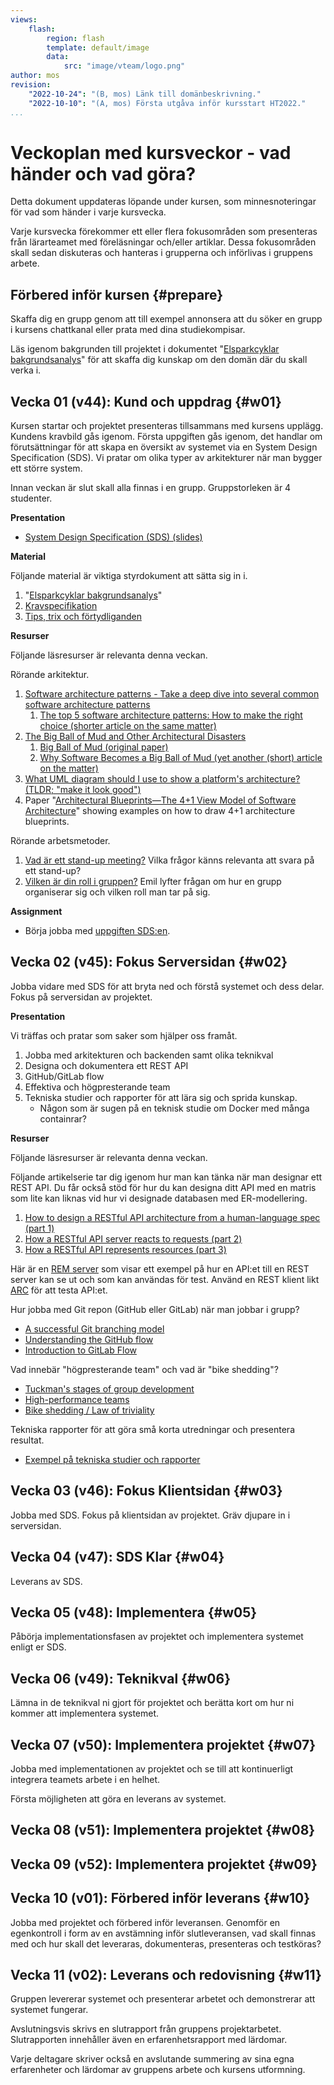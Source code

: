 ```yaml
---
views:
    flash:
        region: flash
        template: default/image
        data:
            src: "image/vteam/logo.png"
author: mos
revision:
    "2022-10-24": "(B, mos) Länk till domänbeskrivning."
    "2022-10-10": "(A, mos) Första utgåva inför kursstart HT2022."
...
```

Veckoplan med kursveckor - vad händer och vad göra?
=========================

Detta dokument uppdateras löpande under kursen, som minnesnoteringar för vad som händer i varje kursvecka.

Varje kursvecka förekommer ett eller flera fokusområden som presenteras från lärarteamet med föreläsningar och/eller artiklar. Dessa fokusområden skall sedan diskuteras och hanteras i grupperna och införlivas i gruppens arbete.

<!--
TODO

* Maila refgruppen och be om tips - vad säga till studenterna om vad som är viktigt när man jobbar i grupp och vilka arbetssätt som normalt förekommer ute.

LINKS

* vteam streams https://www.youtube.com/playlist?list=PLKtP9l5q3ce_wXroqbxvzSNBzi2Yy8ULF
* vteam How To https://www.youtube.com/playlist?list=PLKtP9l5q3ce9BUGisXHdP8dueMoaXyQ71

* Förra årets streams:
https://www.youtube.com/playlist?list=PLKtP9l5q3ce9JglLprvPbXklQiAC_Jizu

-->



Förbered inför kursen {#prepare}
-------------------------

Skaffa dig en grupp genom att till exempel annonsera att du söker en grupp i kursens chattkanal eller prata med dina studiekompisar.

Läs igenom bakgrunden till projektet i dokumentet "[Elsparkcyklar bakgrundsanalys](https://drive.google.com/file/d/19qRnYcCYRRba3ePd5fbuxtMf3B04qmfs/view?usp=sharing)" för att skaffa dig kunskap om den domän där du skall verka i.



Vecka 01 (v44): Kund och uppdrag {#w01}
-------------------------

<!--
TODO 

* Kursintroduktion och genomgång av domänen och kravspecen, använd materialet på Canvas och dbebb.
* Presentation av systemarkitekturer.
* Genomgång av uppgiften SDS.
* Gör en template till SDS:en?

* Frågor till referensgruppen från studenterna.
-->

Kursen startar och projektet presenteras tillsammans med kursens upplägg. Kundens kravbild gås igenom. Första uppgiften gås igenom, det handlar om förutsättningar för att skapa en översikt av systemet via en System Design Specification (SDS). Vi pratar om olika typer av arkitekturer när man bygger ett större system.

Innan veckan är slut skall alla finnas i en grupp. Gruppstorleken är 4 studenter.

**Presentation**

* [System Design Specification (SDS) (slides)](https://dbwebb-se.github.io/pattern/lecture/L01-system-design-specification/slide.html)

**Material**

Följande material är viktiga styrdokument att sätta sig in i.

1. "[Elsparkcyklar bakgrundsanalys](https://drive.google.com/file/d/19qRnYcCYRRba3ePd5fbuxtMf3B04qmfs/view?usp=sharing)"
1. [Kravspecifikation](https://docs.google.com/document/d/1zWksQNmkXJgM7Q66k3-mgcxrexO6eF9xqd0Z632BwlU/edit?usp=sharing)
1. [Tips, trix och förtydliganden](./../tips-trix-och-fortydliganden)

**Resurser**

Följande läsresurser är relevanta denna veckan.

Rörande arkitektur.

1. [Software architecture patterns - Take a deep dive into several common software architecture patterns](https://www.oreilly.com/content/software-architecture-patterns/)
    1. [The top 5 software architecture patterns: How to make the right choice (shorter article on the same matter)](https://techbeacon.com/app-dev-testing/top-5-software-architecture-patterns-how-make-right-choice)
1. [The Big Ball of Mud and Other Architectural Disasters](https://blog.codinghorror.com/the-big-ball-of-mud-and-other-architectural-disasters/)
    1. [Big Ball of Mud (original paper)](http://www.laputan.org/mud/mud.html)
    1. [Why Software Becomes a Big Ball of Mud (yet another (short) article on the matter)](https://pressupinc.com/blog/2015/04/why-software-becomes-a-big-ball-of-mud/)
1. [What UML diagram should I use to show a platform's architecture? (TLDR; "make it look good")](https://softwareengineering.stackexchange.com/questions/198178/what-uml-diagram-should-i-use-to-show-a-platforms-architecture)
1. Paper "[Architectural Blueprints—The 4+1 View Model of Software Architecture](https://www.cs.ubc.ca/~gregor/teaching/papers/4+1view-architecture.pdf)" showing examples on how to draw 4+1 architecture blueprints.

Rörande arbetsmetoder.

1. [Vad är ett stand-up meeting?](https://en.wikipedia.org/wiki/Stand-up_meeting) Vilka frågor känns relevanta att svara på ett stand-up?
1. [Vilken är din roll i gruppen?](https://www.youtube.com/watch?v=7KSCvPwNrzE&list=PLKtP9l5q3ce9BUGisXHdP8dueMoaXyQ71) Emil lyfter frågan om hur en grupp organiserar sig och vilken roll man tar på sig.

**Assignment**

* Börja jobba med [uppgiften SDS:en](./../assignment/system-design-specification).



Vecka 02 (v45): Fokus Serversidan {#w02}
-------------------------

<!--
TODO

1. Utgå från architecture.svg och en översikt av systemet/arkitekturen [architecture.svg](https://github.com/dbwebb-se/pattern/blob/main/docs/lecture/L02-RESTful-API/architecture.svg), [web](https://dbwebb-se.github.io/pattern/lecture/L02-RESTful-API/architecture.svg)

    * Utgå från bilden och börja skissa på backenden
    * Rita och skissa, prata och diskutera
    * MVC, web, rest, db, sas, möjliga artifekter, programmeringskod, ramverk, språk

2. Designa ett REST API.

    * I lektionen skissade vi på en [REST API matris](https://docs.google.com/spreadsheets/d/1V_2KmGhWYd4qShBpHRBNepor11cSS6YxFjAHmlPEtJ4/edit?usp=sharing) som en variant av hur man kan skissa och designa sitt REST API. På ett sätt är detta jämförbart med hur man skissar och designar en databas med ER-modellering.
    * Hur dokumentera ett REST API? [REM server](https://rem.dbwebb.se/) som exempel.

3. Hur jobba med Git repon (GitHub eller GitLab) när man jobbar i grupp?

    * [Understanding the GitHub flow](https://guides.github.com/introduction/flow/)
    * [Introduction to GitLab Flow](https://docs.gitlab.com/ee/topics/gitlab_flow.html)

4. Vad innebär "högpresterande team" och vad är "bike shedding"?

    * [Tuckman's stages of group development](https://en.wikipedia.org/wiki/Tuckman%27s_stages_of_group_development)
    * [High-performance teams](https://en.wikipedia.org/wiki/High-performance_teams)
    * [Bike shedding / Law of triviality](https://en.wikipedia.org/wiki/Law_of_triviality)

5. Tekniska studier och rapporter för att lära sig och sprida kunskap.

    * https://dbwebb.se/kurser/vteam-v1/tips-trix-och-fortydliganden#tech
-->

Jobba vidare med SDS för att bryta ned och förstå systemet och dess delar. Fokus på serversidan av projektet.

**Presentation**

Vi träffas och pratar som saker som hjälper oss framåt.

1. Jobba med arkitekturen och backenden samt olika teknikval
1. Designa och dokumentera ett REST API
1. GitHub/GitLab flow
1. Effektiva och högpresterande team
1. Tekniska studier och rapporter för att lära sig och sprida kunskap.
    * Någon som är sugen på en teknisk studie om Docker med många containrar?

**Resurser**

Följande läsresurser är relevanta denna veckan.

Följande artikelserie tar dig igenom hur man kan tänka när man designar ett REST API. Du får också stöd för hur du kan designa ditt API med en matris som lite kan liknas vid hur vi designade databasen med ER-modellering.

1. [How to design a RESTful API architecture from a human-language spec (part 1)](https://www.oreilly.com/content/how-to-design-a-restful-api-architecture-from-a-human-language-spec/)
1. [How a RESTful API server reacts to requests (part 2)](https://www.oreilly.com/content/how-a-restful-api-server-reacts-to-requests/)
1. [How a RESTful API represents resources (part 3)](https://www.oreilly.com/content/how-a-restful-api-represents-resources/)

Här är en [REM server](https://rem.dbwebb.se/) som visar ett exempel på hur en API:et till en REST server kan se ut och som kan användas för test. Använd en REST klient likt [ARC](https://advancedrestclient.com/) för att testa API:et.

Hur jobba med Git repon (GitHub eller GitLab) när man jobbar i grupp?

* [A successful Git branching model](https://nvie.com/posts/a-successful-git-branching-model/)
* [Understanding the GitHub flow](https://guides.github.com/introduction/flow/)
* [Introduction to GitLab Flow](https://docs.gitlab.com/ee/topics/gitlab_flow.html)

Vad innebär "högpresterande team" och vad är "bike shedding"?

* [Tuckman's stages of group development](https://en.wikipedia.org/wiki/Tuckman%27s_stages_of_group_development)
* [High-performance teams](https://en.wikipedia.org/wiki/High-performance_teams)
* [Bike shedding / Law of triviality](https://en.wikipedia.org/wiki/Law_of_triviality)

Tekniska rapporter för att göra små korta utredningar och presentera resultat.

* [Exempel på tekniska studier och rapporter](https://dbwebb.se/kurser/vteam-v1/tips-trix-och-fortydliganden#tech)



Vecka 03 (v46): Fokus Klientsidan {#w03}
-------------------------

<!--
TODO

* Tekniker för klientsidan
* Riskanalys (eller flytta till nästa vecka)
* Effektivetet 10
1. Docker med flera containrar, skapa en teknisk rapport om det.

-->

<!--
Om det är någon som vill hoppa på frontend delen men inte har tillgång till någon server/api hämtning av datan än, så tipsar jag på npm packetet json-server https://www.npmjs.com/package/json-server
1) npm i json-server
2) skapa en json fil med data som tex bike.json
{
  "bikes": [
    { "id": 1, "cords": [200, 210] }
  ]
}
3) json-server --watch bike.json
4) profit
Nu kan ni fetcha data från http://localhost:5000/bikes 
-->

Jobba med SDS. Fokus på klientsidan av projektet. Gräv djupare in i serversidan.

<!--
Hur ser industrin på att organisera sig i team och grupper?

* [Martin Mazur - Dagens Industri IT & Strategy](https://www.linkedin.com/feed/update/urn:li:activity:6861311477781970944/)

Vilka krav har industrin på nya studenter?

* [Jane Strandberg, teamleader och chef, Prisjakt](https://gist.github.com/mosbth/76a4d7a503e45692d28c4c0dcd029703)
* Input från en annan XXX som jobbar på ett av Sveriges största IT-bolag

[Presentationen från måndagen (lite arkitektur och lite om teams)](https://dbwebb-se.github.io/pattern/lecture/L03-seminar/slide.html)

Torsdagen i vecka 2 hade vi en session om riskanalys av projektet som också spelades in.

* [Riskanalysdokumentet](https://docs.google.com/spreadsheets/d/1jqmyl1bKGc7La81MfwGVY0JqVPmopM0oG9s8-gCGEkc/edit?usp=sharing)
* [Zoom-sessionen om riskerna](https://youtu.be/r-c7ETb80M0)

-->



Vecka 04 (v47): SDS Klar  {#w04}
-------------------------

Leverans av SDS.

<!--
* Individuell reflektion över arbetet så här långt samt se vilken plats man själv tar i projektet.
    * Fundera på om det är något man vill ändra för resten av projektet.
* Jobba med små tekniska studier och dela kunskap
-->


<!--
Vad vill näringslivet att vi skall kunna när vi kommer ut? Vilket behov upplever de att de har av programmerare och vilka krav ställer de på nyanställda? Mikael har pratat med gamla studenter och samlat ihop vad de anser vara viktigt.

[Teknisk studie i OAuth](https://github.com/mosbth/oauth-tec-study/blob/main/OAuth_Technical_Study.md). Hur sprider man denna typen av kunskap i en arbetsgrupp och mellan grupper?

Automatisera tester och byggen med byggtjänster och tjänster för kodkvalitet.

(Docker, docker-compose, en miljö för test och utveckling.)

**Torsdag**

Denna veckan blir det ingen Q&A session, istället finns det två videor/föreläsningar att titta på och en liten mini-uppgift som gäller att besvara frågan.

> "Vad innebär "vacker kod" och är det något vi kan applicera i vårt projekt?"

1. Video 1 "[The concept of Good and Clean Code](https://www.youtube.com/watch?v=drkATTaqEiw)"
1. Video 2 "[Software philosophies and principles](https://www.youtube.com/watch?v=xLCHREF5I-I)"

Mini-uppgiften löser du i 'Reflektera över "Good and Clean Code"'.
-->



Vecka 05 (v48): Implementera {#w05}
-------------------------

Påbörja implementationsfasen av projektet och implementera systemet enligt er SDS.

<!--
Vi hade en kort generell avstämning av läget, allt verkar så här långt "se bra ut". Det dyker inte upp så många frågor.

Man kan nu boka in en tid för att leverera i december och vi fortsätter med korta träffar på måndagar och torsdagar inleds med en timme öppet hus för frågor och därefter kan man boka in gruppvis diskussioner.

(Övriga diskussioner kring implementationen av systemet, eventuellt justeringar av kraven.)

(Hur simulerar man ett system i drift?)

https://dbwebb.se/kunskap/gps-och-karta
-->



Vecka 06 (v49): Teknikval {#w06}
-------------------------

Lämna in de teknikval ni gjort för projektet och berätta kort om hur ni kommer att implementera systemet.



Vecka 07 (v50): Implementera projektet {#w07}
-------------------------

Jobba med implementationen av projektet och se till att kontinuerligt integrera teamets arbete i en helhet.

Första möjligheten att göra en leverans av systemet.



Vecka 08 (v51): Implementera projektet {#w08}
-------------------------


Vecka 09 (v52): Implementera projektet {#w09}
-------------------------


Vecka 10 (v01): Förbered inför leverans {#w10}
-------------------------

Jobba med projektet och förbered inför leveransen. Genomför en egenkontroll i form av en avstämning inför slutleveransen, vad skall finnas med och hur skall det leveraras, dokumenteras, presenteras och testköras?



Vecka 11 (v02): Leverans och redovisning {#w11}
-------------------------

Gruppen levererar systemet och presenterar arbetet och demonstrerar att systemet fungerar.

Avslutningsvis skrivs en slutrapport från gruppens projektarbetet. Slutrapporten innehåller även en erfarenhetsrapport med lärdomar.

Varje deltagare skriver också en avslutande summering av sina egna erfarenheter och lärdomar av gruppens arbete och kursens utformning.

<!-- Vad gjorde vi bra och vad kan vi göra bättre nästa gång samt fem viktiga tips (tekniska tips och grupptips) till grupperna som går detta projekt nästa år -->



<!--
* Påvisa goda kunskaper i att designa större applikationer och system inom webbteknologier genom att skriftligen beskriva och sammanfatta arkitekturen för systemet.
* Påvisa goda kunskaper att jobba i en grupp och aktivt delta i gruppens löpande arbete samt inse olika kriterier som kan ge en hälsosam grupp.

* Utifrån en större kravspecifikation kunna designa, utveckla och leverera ett komplett och fungerande system där möjlighet till olika prioriteringar medges.
* Visa mycket god förmåga att skapa kod som kan betraktas som ”god och snygg kod” genom att använda filosofier, tester och analysverktyg som hjälper att skapa en bild av det som kan vara "god kod".

* Självständigt och i grupp kritiskt kunna utvärdera och analysera sin tekniska lösning och de
prioriteringar som ledde fram till den.
* Självständigt och i grupp reflektera över de byggstenar som gör en god och hälsosam grupp och
grupparbete.
-->